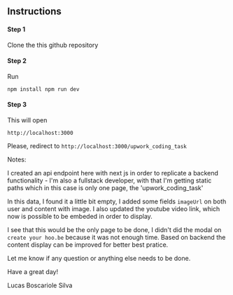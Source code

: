 ## Instructions

#### Step 1 

Clone the this github repository

#### Step 2

Run

``
npm install
npm run dev
``

#### Step 3

This will open 

`http://localhost:3000`

Please, redirect to `http://localhost:3000/upwork_coding_task`


Notes: 

I created an api endpoint here with next js in order to replicate a backend functionality - I'm also a fullstack developer, with that I'm getting static paths which in this case is only one page, the 'upwork_coding_task'

In this data, I found it a little bit empty, I added some fields `imageUrl` on both user and content with image. I also updated the youtube video link, which now is possible to be embeded in order to display. 

I see that this would be the only page to be done, I didn't did the modal on `create your hoo.be` because it was not enough time. Based on backend the content display can be improved for better best pratice.

Let me know if any question or anything else needs to be done. 

Have a great day!

Lucas Boscariole Silva